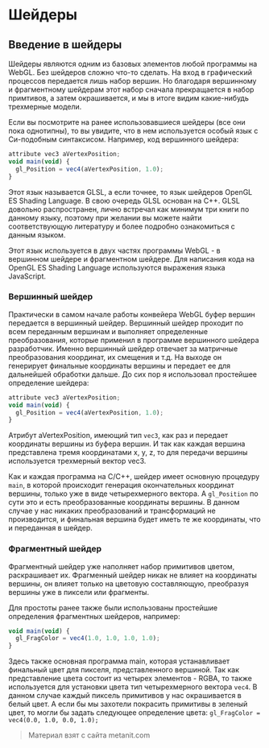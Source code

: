 # Шейдеры

## Введение в шейдеры

Шейдеры являются одним из базовых элементов любой программы на WebGL. Без шейдеров сложно что-то сделать. На вход в графический процессов передается лишь набор вершин. Но благодаря вершинному и фрагментному шейдерам этот набор сначала прекращается в набор примтивов, а затем окрашивается, и мы в итоге видим какие-нибудь трехмерные модели.

Если вы посмотрите на ранее использовавшиеся шейдеры (все они пока однотипны), то вы увидите, что в нем используется особый язык с Си-подобным синтаксисом. Например, код вершинного шейдера:

```js
attribute vec3 aVertexPosition;
void main(void) {
  gl_Position = vec4(aVertexPosition, 1.0);
}
```

Этот язык называется GLSL, а если точнее, то язык шейдеров OpenGL ES Shading Language. В свою очередь GLSL основан на C++. GLSL довольно распространен, лично встречал как минимум три книги по данному языку, поэтому при желании вы можете найти соответствующую литературу и  более подробно ознакомиться с данным языком.

Этот язык используется в двух частях программы WebGL - в вершинном шейдере и фрагментном шейдере. Для написания кода на OpenGL ES Shading Language используются выражения языка JavaScript.

### Вершинный шейдер

Практически в самом начале работы конвейера WebGL буфер вершин передается в вершинный шейдер. Вершинный шейдер проходит по всем переданным вершинам и выполняет определенные преобразования, которые применил в программе вершинного шейдера разработчик. Именно вершинный шейдер отвечает за матричные преобразования координат, их смещения и т.д. На выходе он генерирует финальные координаты вершины и передает ее для дальнейшей обработки дальше. До сих пор я использовал простейшее определение шейдера:

```js
attribute vec3 aVertexPosition;
void main(void) {
  gl_Position = vec4(aVertexPosition, 1.0);
}
```

Атрибут aVertexPosition, имеющий тип `vec3`, как раз и передает координаты вершины из буфера вершин. И так как каждая вершина представлена тремя координатами x, y, z, то для передачи вершины используется трехмерный вектор vec3.

Как и каждая программа на С/С++, шейдер имеет основную процедуру `main`, в которой происходит генерация окончательных координат вершины, только уже в виде четырехмерного вектора. А `gl_Position` по сути это и есть преобразованные координаты вершины. В данном случае у нас никаких преобразований и трансформаций не производится, и финальная вершина будет иметь те же координаты, что и переданная в шейдер.

### Фрагментный шейдер

Фрагментный шейдер уже наполняет набор примитивов цветом, раскрашивает их. Фрагменный шейдер никак не влияет на координаты вершины, он влияет только на цветовую составляющую, преобразуя вершины уже в пиксели или фрагменты.

Для простоты ранее также были использованы простейшие определения фрагментных шейдеров, например:

```js
void main(void) {
  gl_FragColor = vec4(1.0, 1.0, 1.0, 1.0);
}
```

Здесь также основная программа main, которая устанавливает финальный цвет для пикселя, представленного вершиной. Так как представление цвета состоит из четырех элементов - RGBA, то также используется для установки цвета тип четырехмерного вектора `vec4`. В данном случае каждый пиксель примитивов у нас окрашивается в белый цвет. А если бы мы захотели покрасить примитивы в зеленый цвет, то могли бы задать следующее определение цвета: `gl_FragColor = vec4(0.0, 1.0, 0.0, 1.0);`


> Материал взят с сайта metanit.com